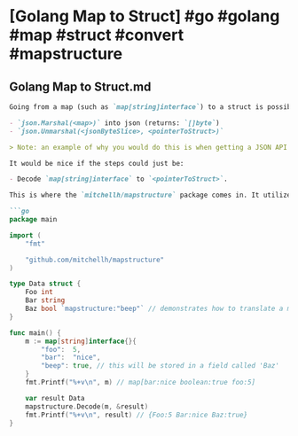 # [Golang Map to Struct] #go #golang #map #struct #convert #mapstructure

## Golang Map to Struct.md

```markdown
Going from a map (such as `map[string]interface`) to a struct is possible, but you need to run through the following steps:

- `json.Marshal(<map>)` into json (returns: `[]byte`)
- `json.Unmarshal(<jsonByteSlice>, <pointerToStruct>)`

> Note: an example of why you would do this is when getting a JSON API response (in that scenario you'd also have to first `json.Unmarshal` the JSON data into a map, so that's yet _another_ step!)

It would be nice if the steps could just be:

- Decode `map[string]interface` to `<pointerToStruct>`.

This is where the `mitchellh/mapstructure` package comes in. It utilizes reflection to support this behaviour.

```go
package main

import (
	"fmt"

	"github.com/mitchellh/mapstructure"
)

type Data struct {
	Foo int
	Bar string
	Baz bool `mapstructure:"beep"` // demonstrates how to translate a map key to a different struct field
}

func main() {
	m := map[string]interface{}{
		"foo":  5,
		"bar":  "nice",
		"beep": true, // this will be stored in a field called 'Baz'
	}
	fmt.Printf("%+v\n", m) // map[bar:nice boolean:true foo:5]

	var result Data
	mapstructure.Decode(m, &result)
	fmt.Printf("%+v\n", result) // {Foo:5 Bar:nice Baz:true}
}
```
```

